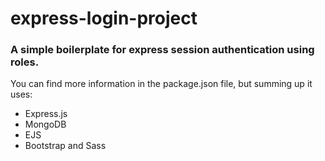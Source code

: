 # express-login-project
### A simple boilerplate for express session authentication using roles.
You can find more information in the package.json file, but summing up it uses:
- Express.js
- MongoDB
- EJS
- Bootstrap and Sass
